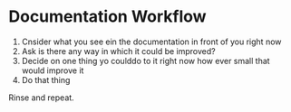 # Documentation Workflow

1. Cnsider what you see ein the documentation in front of you right now 
2. Ask is there any way in which it could be improved?
3. Decide on one thing yo coulddo to it right now how ever small that would improve it
4. Do that thing

Rinse and repeat.
